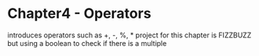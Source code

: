 Chapter4 - Operators
===
introduces operators such as +, -, %, *
project for this chapter is FIZZBUZZ but using a boolean to check if there is a multiple
